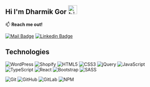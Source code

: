 ## Hi I'm Dharmik Gor <img src="https://user-images.githubusercontent.com/1303154/88677602-1635ba80-d120-11ea-84d8-d263ba5fc3c0.gif" width="28px" height="28px" alt="hi">


:mailbox: **Reach me out!**

[![Mail Badge](https://img.shields.io/badge/-Dharmik_Gor-c0392b?style=flat&labelColor=c0392b&logo=gmail&logoColor=white)](mailto:dharmikgor0501@gmail.com)
[![Linkedin Badge](https://img.shields.io/badge/-Dharmik_Gor-0e76a8?style=flat&labelColor=0e76a8&logo=linkedin&logoColor=white)](https://www.linkedin.com/in/dharmik-gor/)

## Technologies

![WordPress](https://img.shields.io/badge/WordPress-%23000.svg?style=for-the-badge&logo=WordPress&logoColor=white)
![Shopify](https://img.shields.io/badge/Shopify-%2395BF47.svg?style=for-the-badge&logo=Shopify&logoColor=white)
![HTML5](https://img.shields.io/badge/html5-%23E34F26.svg?style=for-the-badge&logo=html5&logoColor=white)
![CSS3](https://img.shields.io/badge/css3-%231572B6.svg?style=for-the-badge&logo=css3&logoColor=white)
![jQuery](https://img.shields.io/badge/jQuery-%230769ad.svg?style=for-the-badge&logo=jQuery&logoColor=white)
![JavaScript](https://img.shields.io/badge/javascript-%23323330.svg?style=for-the-badge&logo=javascript&logoColor=%23F7DF1E)
![TypeScript](https://img.shields.io/badge/typescript-%23007ACC.svg?style=for-the-badge&logo=typescript&logoColor=white)
![React](https://img.shields.io/badge/react-%2320232a.svg?style=for-the-badge&logo=react&logoColor=%2361DAFB)
![Bootstrap](https://img.shields.io/badge/bootstrap-%238511FA.svg?style=for-the-badge&logo=bootstrap&logoColor=white)
![SASS](https://img.shields.io/badge/SASS-hotpink.svg?style=for-the-badge&logo=SASS&logoColor=white)

![Git](https://img.shields.io/badge/git-%23F05033.svg?style=for-the-badge&logo=git&logoColor=white)
![GitHub](https://img.shields.io/badge/github-%23121011.svg?style=for-the-badge&logo=github&logoColor=white)
![GitLab](https://img.shields.io/badge/GitLab-%232f2a6b.svg?style=for-the-badge&logo=GitLab)
![NPM](https://img.shields.io/badge/NPM-%23CB3837.svg?style=for-the-badge&logo=npm&logoColor=white)
<!--
Here are some ideas to get you started:

- 🔭 I’m currently working on ...
- 🌱 I’m currently learning ...
- 👯 I’m looking to collaborate on ...
- 🤔 I’m looking for help with ...
- 💬 Ask me about ...
- 📫 How to reach me: ...
- 😄 Pronouns: ...
- ⚡ Fun fact: ...
-->


